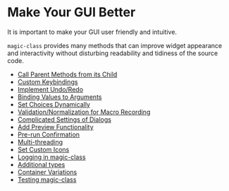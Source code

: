 # Make Your GUI Better

It is important to make your GUI user friendly and intuitive.

`magic-class` provides many methods that can improve widget appearance and interactivity
without disturbing readability and tidiness of the source code.

- [Call Parent Methods from its Child](./location.md)
- [Custom Keybindings](./keybinding.md)
- [Implement Undo/Redo](./undo.md)
- [Binding Values to Arguments](./bind.md)
- [Set Choices Dynamically](./choices.md)
- [Validation/Normalization for Macro Recording](./validator.md)
- [Complicated Settings of Dialogs](./setup.md)
- [Add Preview Functionality](./preview.md)
- [Pre-run Confirmation](./confirm.md)
- [Multi-threading](./workers.md)
- [Set Custom Icons](./icon.md)
- [Logging in magic-class](./logging.md)
- [Additional types](./additional_types.md)
- [Container Variations](./containers.md)
- [Testing magic-class](./testing.md)
